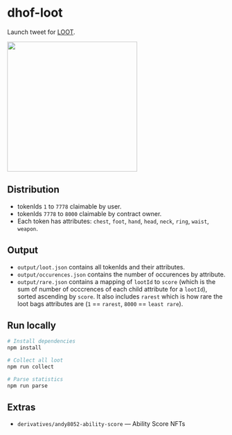 # dhof-loot

Launch tweet for [LOOT](https://twitter.com/dhof/status/1431316631934967815).

<img src="https://pbs.twimg.com/media/E90OnuPX0AAUXG8?format=png&name=medium" width="300">

## Distribution

- tokenIds `1` to `7778` claimable by user.
- tokenIds `7778` to `8000` claimable by contract owner.
- Each token has attributes: `chest`, `foot`, `hand`, `head`, `neck`, `ring`, `waist`, `weapon`.

## Output

- `output/loot.json` contains all tokenIds and their attributes.
- `output/occurences.json` contains the number of occurences by attribute.
- `output/rare.json` contains a mapping of `lootId` to `score` (which is the sum of number of occcrences of each child attribute for a `lootId`), sorted ascending by `score`. It also includes `rarest` which is how rare the loot bags attributes are (`1` == `rarest`, `8000` == `least rare`).

## Run locally

```bash
# Install dependencies
npm install

# Collect all loot
npm run collect

# Parse statistics
npm run parse
```

## Extras

- `derivatives/andy8052-ability-score` — Ability Score NFTs
